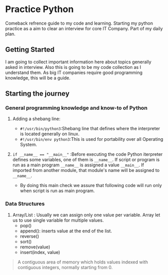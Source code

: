 # Practice Python

Comeback refrence guide to my code and learning. Starting my python practice as a aim to clear an interview for core IT Company. Part of my daily plan.

## Getting Started

I am going to collect important information here about topics generally asked in interview. Also this is going to be my code collection as I understand them.
As big IT companies require good programming knowledge, this will be a guide.

## Starting the journey

### General programming knowledge and know-to of Python 

1. Adding a shebang line:
   - `#!/usr/bin/python3`:Shebang line that defines where the interpreter is located generally on linux.
   - `#!/usr/bin/env python3`:This is used for portability over all Operating System.

2. `if __name__ == "__main__"` :Before executing the code Python iterpreter defines some variables, one of them is `__name__`. If script or program is run as a main program `__name__` is assigned a value `__main__`. If imported from another module, that module's name will be assigned to `__name__`.

   - By doing this main check we assure that following code will run only when script is run as main program.


### Data Structures

1. Array/List : Usually we can assign only one value per variable. Array let us to use single variable for multiple values.
   - pop()
   - append(): inserts value at the end of the list.
   - reverse()
   - sort()
   - remove(value)
   - insert(index, value)

> A contiguous area of memory which holds values indexed with contiguous integers, normally starting from 0.
